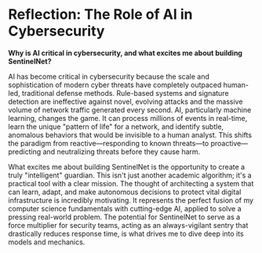 # Reflection: The Role of AI in Cybersecurity  

**Why is AI critical in cybersecurity, and what excites me about building SentinelNet?**  

AI has become critical in cybersecurity because the scale and sophistication of modern cyber threats have completely outpaced human-led, traditional defense methods. Rule-based systems and signature detection are ineffective against novel, evolving attacks and the massive volume of network traffic generated every second. AI, particularly machine learning, changes the game. It can process millions of events in real-time, learn the unique "pattern of life" for a network, and identify subtle, anomalous behaviors that would be invisible to a human analyst. This shifts the paradigm from reactive—responding to known threats—to proactive—predicting and neutralizing threats before they cause harm.

What excites me about building SentinelNet is the opportunity to create a truly "intelligent" guardian. This isn't just another academic algorithm; it's a practical tool with a clear mission. The thought of architecting a system that can learn, adapt, and make autonomous decisions to protect vital digital infrastructure is incredibly motivating. It represents the perfect fusion of my computer science fundamentals with cutting-edge AI, applied to solve a pressing real-world problem. The potential for SentinelNet to serve as a force multiplier for security teams, acting as an always-vigilant sentry that drastically reduces response time, is what drives me to dive deep into its models and mechanics.
